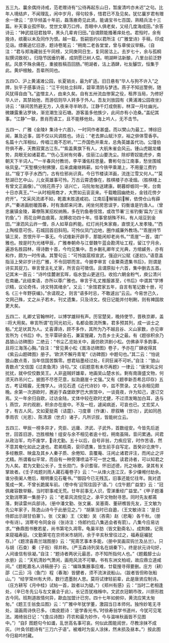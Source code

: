 <!-- { "loadSidebar": true } -->
五三九、曩余偶持诗戒，范老赠诗有“公待再起东山日，暂废清吟亦未迟”之句。比年人境结庐，不闻理乱，闲中岁月，得句较多，惜君已不及见矣。犹忆曩岁君有赠余一律云：“京华倾盖十年前，磊落廒奇见此贤。能诵宝书七百国，熟精兵法十三篇。补天事业孤怀耿，觉世文章万口传。吾眼中人俱老矣，又经几度海成田。”余答诗云：“神武挂冠君独早，黑头几辈肯归田。”自谓颇能搔著痒处也。君殁时，余有挽诗，缤蘅以未及同作为恨。越一载，哲嗣慈约以君所注《广雅堂诗》手稿，印成见诣。缥蘅追忆旧游，题诗卷尾云：“朔南二老各堂堂，曾与章侯议举觞。（自注：“君与郑海藏翁壬午同榜，又同庚同日生，复同居沽上。去岁七十，余与孤桐拟撰词致祝）。归隐节因垂钓著，成阴愿已树人偿。明湖畔沽新酿，八里台前泛野航。风景不殊余痛在，重披胜稿百回肠。”明湖者，沽上酒肆，社友醵饮，恒集于此。黄炉根触，吾辈所同也。

五四○、沪上黄浦滩公园，长夏销炎，最为旷适。旧日悬有“华人与狗不许入”之牌，狄平子感事诗云：“江干何处立斜晖，碧草清阴与梦违。燕子不知巡警例，随风犹得自由飞。”盗憎主人，由来久矣。自有五卅流血惨案之役，租界当局，为修好华人计，其禁始弛，而游侣则华人转多于外人。吾友刘放园有《黄浦滩公园夜坐》诗云：“昼间苦热避无方，入夜来寻半晌凉。江静千灯成倒影，林深一月吐幽光。微嫌露重沾罗袂，渐览潮生没石塘。游客虽多他族少，此间亦有小沧桑。”盖纪其事。“江静”一联，景肖而语工，且不能移他处。海上吟人，无不击节。

五四一、广雅《金陵衤集诗十六首》，一时同作者甚盛。而以樊山为最工，博综旧闻，兼及近事，固不仅以风调胜也。诗云：“老去屏山赋汴京，裕之俳体雪香亭。名篇十六浑相似，传唱江南不忍听。”“二乔国色并乘龙，总角英雄盖代功。公瑾伯符俱不寿，天教寂寞古江东。”“紫盖黄旗下有人，大航朱雀会风云。锺山虎踞龙蟠势，具眼无如诸葛君。”“伤心玉树有何春，佳丽江山要洗尘。除却寄奴能虎步，南朝天下半词人。”“一半春风付教坊，李平潘佑枉思量。曹彬句当江南事，愁坐围城咏凤皇。”“天堑横分制佛狸，后来虞雍继韩蕲。如今铁甲乘潮上，不用量江费钓丝。”“瘦丁亭子水西门，古有俭邪尚识真。今日节楼读洋画，流连江雪又何人。”“莫愁湖已乞中山，儿女英雄事可怜。万古云霄遗像在，胜棋楼子亦凌烟。（胜棋楼上有曾文正画像）。”“《桃花燕子》话兴亡，马阮匆匆送建康。朝暮蜉蝣同一笑，台南十日亦真王。”“一从时相用商才，大贾如云衮衮来。千载瞻园幽绝处，金钱花傍夕府开”。“文采风流递不如，乾嘉末胜道咸初。江南后解输前解，依傍仓山有薛庐。”“秦进画舫暖围春，时有渔郎来问津。闲坐何房思误字，钧衡谁是钓渔人。（曾忠襄镇金陵，幕僚陈某招权纳贿，多在钓鱼巷伎馆，或改节署‘三省钓衡’扁为‘三省钓鱼’。”）雨花台畔血痕蔫，龙膊收功四十年。怪事曾胡殊不料，有人俎豆到金田。”“濠泗风云祚一僧，杀人如草自矜能。红灯尚托朱家裔，直恨无人发孝陵。”“西上陶桓意可伤，石城回首旧斜阳。可怜仪凤门边地，圈作威廉外教场。”“乖崖持节镇三吴，苦恨升平一事无。今试维新开辟手，那能闲却老尚书。”“乖崖”一首，谓广雅也。按是时为光绪甲辰，广雅奉朝命与江督魏午蓝会勘湾址工程，留江宁月余，遍游名胜园林，得诗数十首，今均见集中。吾乡蒯礼卿年丈光典，方绾鹾务，亦有和作，颇为一时传诵。其警句云：“可怜跋扈桓宣武，强迫兴公赋《遂初》。”语意盖指洹上癸卯岁计厄广雅，不令回鄂而言。今据李审言《金粟斋遗集书后》，则谓是诗实其捉刀。审言曾主礼丈家，所言自可徵信。且谓原拟十六首，集中删去五首。记其末一首云：“诗吟佳麓谢玄晖，临水登山更送归。收拾六朝金粉气，庾公清兴在南畿。”此结束语，亦所以尊广雅也。审言于礼丈推服甚至，《书后》中谓其“学博识精，议论奇伟，诗文特其绪余”。又云：“余馆君家五年，自言有笔记数十册，可名《三十年野获编》。”余请观之，则言“语多时忌，不敢遽出”云云。今易世己久，文网己殊，丈之从子若木，刊丈遗集，只及诗文。傥日记能并付剞劂，则有裨国故更大矣。

五四二、礼卿丈官翰林时，以博学雄辩有声。历官楚吴，晚持使节，晋秩京卿，盖将大用矣。审言所谓“在同光初元，名都会胜流所集，君多预其列，成一谈士之魁。”尤足状其为人。丈喜谭诗，顾不多作，其所为乃不越且谷、义山家数，亦见审言所为《书后》中。生平覃研金石，兼富搜藏，为吾乡士夫之最。有《题徐积余乃昌狼山访碑图》二绝云：“书尘乙览始关中，画仿欧洪剧小松。仿佛承平多韵事，且将江海荡心胸。”自注：“曾见黄小松《嵩洛访碑图》卷子，予亦在厂肆收得其《紫云山题碑图》册子。‘欧洪不解丹青笔”《访碑图》中题句也。”其二云：“怕说狼山数点青，当年信国苦飘零。想君毡墨经过处，Е洞狂澜不可听。”自注：’‘狼山青数点”文信国《过卖鱼湾》诗句。”又《前题意有未尽再题》一律云：“唐宋风尘何扰扰，就中佼佼数吴王。人非盗贼奸雄辈，地画吴山楚水长。剩有南唐盛文物，何须天祚吊兴亡。披图不尽苍茫意，拟泐磨崖十丈强。”又有《题李新吾希吕印存》五古，考证精霰，无愧学人。诗见石遗《近代诗钞》中，兹不赘录。丈与余相见颇晚。余第一次游欧时，邂逅于森堡欧罗巴大旅馆中，一谈竟夜，许为知己，遂订交焉。又一年余归自欧，过访金陆，丈体中较在欧时尤健，不过须发略加白耳，迭与讠燕饮，并约观剧，积余亦在座中。不及一稔，遽闻病逝，可哀也已。丈宏奖人才，有古人风，文如夏挺斋（诘霆）、刁度章（作谦）、廖叙畴（世功），武如同邑季雨农（光恩）、陈清源（世贞）诸子，凡所识拔，皆能树立云。

五四三、甲辰一榜多异才，壳臣、远庸、济武、子武外，首数组安。今皆先后逝世，回首旧游，岂胜根触！组安与余不相见者逾十稔，朔南虽隔，音问累通。间君从政治军，均不废学，诗尤勤。五十以后，自号非翁，力疾应官，时作苦语，然不意其奄化如此之速也。君弟瓶斋，裒印遗集，皆生前手自写定。首癸卯讫庚午，多经散原、映盒及其乡人秦子质、余倦知、袁覆庵、汪闲止诸君评注，而闲止之评尤精。所谓看似平常，而自有一种旁薄喷溢不可一世之慨。读君诗者，可以知君之为人矣。君为文勤公长子，生长勋门，多识耆宿，怀旧述德，托之咏歌。录其有关掌故者。《壬子戏题刘雨人藏石菴卷子》云：“一从烽火连江汉，多少缣缃付劫余。谁分夜阑人倦后，眼明重见石菴书。”“御园今已无残瓦，旧事还能忆往年。我对遗笺成一笑，不曾长跪属车前。（卷中有‘迎驾往园子’语。”）《戊午题广益堂》云：“冠佩雍容数举觞，当时职事戒无荒。廿年前事无人识，雪涕重经广益堂。”《甲子题潘文勤消寒第一集册子》云：“老辈风流傥见之，承平文物耐寻思。同时先友都蔫落，剩读雷州兵部诗。（册中潘文勤、张文襄、吴塞斋、董研樵皆先友，王文敏为先公年家子，陈逸山诗今于此册见之。”）“胡篆当时已自遒，（王文敏诗注：‘是日侍郎出示胡甘伯篆’）。张（文襄）王（文敏）吴（吝斋）赵（悲庵）各千秋。（册中有诗）。消寒号令同金谷（张诗注：侍郎约后八集逃会者有箭）。八集今应易访求。”“彝鼎图书散若星，尚书第宅久凋零。龟巢半肪（皆文勤斋名）。成荆棘，记我来窥福寿庭。（文勤第宅在京师米市胡同，余于辛亥秋曾往过之，福寿庭褊犹存。）”《题滂喜斋兰瑞图册》云：“宪斋艺事本多能，（册中吴画双钩兰及丛兰）。只与胡（石查）秦（子街）得并称。（严玉森诗列吴名在胡秦下）。终是状元诗句好，人间谁信有徐凝。”自注：“题诗者两状元最恶，亦不知所指何人也。”《题戴醇士山水册》云：“天机清妙气萧闲，画苑风流不可攀。书有东洲文柏岘，故应鼎立道咸间。”《题乾嘉名人诗稿册子》云：“编珠集腋事应难，廿载搜寻得要删。庄方（耕）邵（二云）冯（鱼门）程（春海）皆健者，须不流沫说船山。（跋者皆但称张船山。”）“经学常州有大师，数行遗墨耐人思。莫将试律轻前辈，此是唐贤应制诗。（庄方耕写《月中桂》试帖一首，跋者以为疑。”）《郑州有感》云：“当时二老相逢处，（辛巳冬先公与左文襄会于此）。长记吾犹襁褓中。文武衣冠朝市改，川原形胜古今同。班荆道故情何异，歃血加盟计已穷。四十七年如俯仰，黄流应笑太匆匆。”《题王壬翁食瓜图》云：“广雅中年犹学董，激园当日本师何。独怜妙笔无寻处，温画周诗佚已多。（南皮题诗：‘是学香光书。’时徐寿翁学书道州，今犹可见笔法。湘绮翁日记：“《食瓜诗图》荇农和最为妙作，今与温味秋画皆不见图中。”）“自阝图题句今如谶，乱世高名事可哀。何似此图能阅世，尽教涂抹不成灰。（叶奂邻题诗有“三刀六子语”。被难时为妄人涂抹，然未损及昼本。”）按此图今归易吟村藏。

